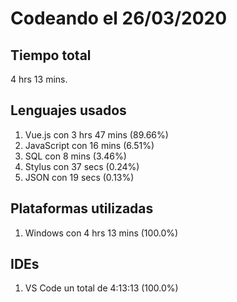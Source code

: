 # Codeando el 26/03/2020

## Tiempo total
4 hrs 13 mins.

## Lenguajes usados
1. Vue.js con 3 hrs 47 mins (89.66%)
1. JavaScript con 16 mins (6.51%)
1. SQL con 8 mins (3.46%)
1. Stylus con 37 secs (0.24%)
1. JSON con 19 secs (0.13%)

## Plataformas utilizadas
1. Windows con 4 hrs 13 mins (100.0%)

## IDEs
1. VS Code un total de 4:13:13 (100.0%)
